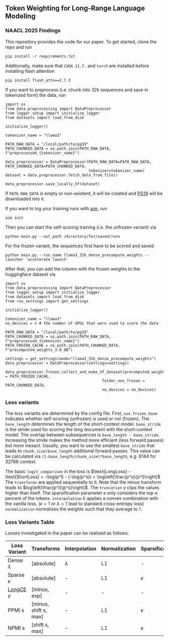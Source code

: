 ## Token Weighting for Long-Range Language Modeling

### NAACL 2025 Findings

This repository provides the code for our paper. To get started, clone the repo and run 

```
pip install -r requirements.txt
```
Additionally, make sure that `CUDA 11.7.` and `torch` are installed before installing flash attention
```
pip install flash_attn==2.7.3
```

If you want to preprocess (i.e. chunk into 32k sequences and save in tokenized form) the data, run

```
import os
from data_preprocessing import DataPreprocessor
from logger_setup import initialize_logger
from datasets import load_from_disk

initialize_logger()

tokenizer_name = "llama3"

PATH_RAW_DATA = "/local/path/to/pg19"
PATH_CHUNKED_DATA = os.path.join(PATH_RAW_DATA, f"preprocessed_{tokenizer_name}")

data_preprocessor = DataPreprocessor(PATH_RAW_DATA=PATH_RAW_DATA, PATH_CHUNKED_DATA=PATH_CHUNKED_DATA,
                                     tokenizer=tokenizer_name)
dataset = data_preprocessor.fetch_data_from_file()

data_preprocessor.save_locally_hf(dataset)
``` 
If `PATH_RAW_DATA` is empty or non-existent, it will be created and [PG19](https://huggingface.co/datasets/deepmind/pg19) will be downloaded into it.

If you want to log your training runs with [aim](https://aimstack.readthedocs.io/en/latest/overview.html), run 

```
aim init
```

Then you can start the self-scoring training (i.e. the unfrozen variant) via

```
python main.py --out_path /directory/for/saved/runs
```

For the frozen variant, the sequences first have to be scored and saved: 

```
python main.py --run_name llama3_32k_dense_precompute_weights --launcher 'accelerate launch'
```

After that, you can add the column with the frozen weights to the huggingface dataset via

```
import os
from data_preprocessing import DataPreprocessor
from logger_setup import initialize_logger
from datasets import load_from_disk
from run_settings import get_settings 

initialize_logger()

tokenizer_name = "llama3"
no_devices = n # the number of GPUs that were used to score the data  

PATH_RAW_DATA = "/local/path/to/pg19"
PATH_CHUNKED_DATA = os.path.join(PATH_RAW_DATA, f"preprocessed_{tokenizer_name}")
PATH_FROZEN_CACHE = os.path.join(PATH_CHUNKED_DATA, f"precomputed_weights_3.0_8B")

settings = get_settings(mode="llama3_32k_dense_precompute_weights")
data_preprocessor = DataPreprocessor(settings=settings)

data_preprocessor.frozen_collect_and_make_hf_dataset(precomputed_weights_path = PATH_FROZEN_CACHE,
                                           folder_non_frozen = PATH_CHUNKED_DATA,
                                           no_devices = no_devices)
```

### Loss variants
The loss variants are determined by the config file. First, `use_frozen_base` indicates
whether self-scoring (unfrozen) is used or not (frozen). The `base_length` determines the
length of the short-context model. `base_stride` is the stride used for scoring the long document
with the short-context model. The overlap between subsequences is `base_length - base_stride`. Increasing
the stride makes the method more efficient (less forward passes) but more inexact. Usually, you want to use the
smallest `base_stride` that leads to `chunk_size/base_length` additional forward passes. This value
can be calculated via
`(1-base_length/chunk_size)*base_length`, e.g. 6144 for 32768 context.

The basic `logit_comparison` in the loss is $\text{LongLoss} - \text{ShortLoss} = -\log(p^l) - (-\log(p^s)) = \log\left(\frac{p^s}{p^l}\right)$
The `transforms` are applied sequentially to it. Note that the minus transform leads to $log\left(\frac{p^l}{p^s}\right)$.
The `truncation` $\gamma$ clips the values higher than itself. The sparsification parameter $\kappa$ only considers the top-$\kappa$ percent of the tokens.
`interpolation` $\lambda$ applies a convex combination with the vanilla loss. ($\kappa=1$ or $\lambda=1$ lead to standard cross-entropy loss)
`normalization` normalizes the weights such that they average to 1.

### Loss Variants Table
Losses investigated in the paper can be realised as follows:

| Loss Variant                                                  | Transforms            | Interpolation | Normalization | Sparsification | Truncation | 
|---------------------------------------------------------------|-----------------------|---------------|---------------|----------------|------------|
| Dense $\lambda$                                               | [absolute]            | $\lambda$     | L1            | -              | -          |
| Sparse $\kappa$                                               | [absolute]            | -             | L1            | $\kappa$       | -          | 
| [LongCE](https://openreview.net/forum?id=fL4qWkSmtM) $\gamma$ | [minus, exp]          | -             | -             | -              | $\gamma$   | 
| PPMI s                                                        | [minus, shift s, max] | -             | L1            | $\kappa$       | -          | 
| NPMI s                                                        | [shift s, max]        | -             | L1            | $\kappa$       | -          | 
